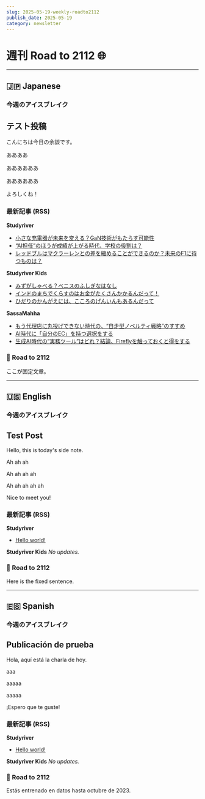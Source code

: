 ```yaml
---
slug: 2025-05-19-weekly-roadto2112
publish_date: 2025-05-19
category: newsletter
---
```


# 週刊 Road to 2112 🌐


---
## 🇯🇵 Japanese

### 今週のアイスブレイク

<!-- ここに挿入 -->
## テスト投稿

こんにちは今日の余談です。

ああああ

ああああああ


ああああああ



よろしくね！

### 最新記事 (RSS)

**Studyriver**
- [小さな充電器が未来を変える？GaN技術がもたらす可能性](https://studyriver.jp/2025/05/1116)
- [“AI担任”のほうが成績が上がる時代、学校の役割は？](https://studyriver.jp/2025/05/1048)
- [レッドブルはマクラーレンとの差を縮めることができるのか？未来のF1に待つものは？](https://studyriver.jp/2025/05/1114)

**Studyriver Kids**
- [みずがしゃべる？ベニスのふしぎなはなし](https://studyriver.jp/kids/2025/05/30/)
- [インドのまちでくらすのはお金がたくさんかかるんだって！](https://studyriver.jp/kids/2025/05/28/)
- [ひだりのかんがえには、こころのげんいんもあるんだって](https://studyriver.jp/kids/2025/05/23/)

**SassaMahha**
- [もう代理店に丸投げできない時代の、“自走型ノベルティ戦略”のすすめ](https://sassamahha.me/2025/7406/)
- [AI時代に「自分のEC」を持つ選択をする](https://sassamahha.me/2025/7967/)
- [生成AI時代の“実務ツール”はどれ？結論、Fireflyを触っておくと得をする](https://sassamahha.me/2025/7953/)

### 📘 Road to 2112

ここが固定文章。


---
## 🇺🇸 English

### 今週のアイスブレイク

<!-- Insert here -->
## Test Post

Hello, this is today's side note.

Ah ah ah

Ah ah ah ah


Ah ah ah ah ah



Nice to meet you!

### 最新記事 (RSS)

**Studyriver**
- [Hello world!](https://studyriver.jp/en/2025/05/14/hello-world/)

**Studyriver Kids**
_No updates._

### 📘 Road to 2112

Here is the fixed sentence.


---
## 🇪🇸 Spanish

### 今週のアイスブレイク

## Publicación de prueba

Hola, aquí está la charla de hoy.

aaa

aaaaa

aaaaa

¡Espero que te guste!

### 最新記事 (RSS)

**Studyriver**
- [Hello world!](https://studyriver.jp/es/2025/05/14/hello-world/)

**Studyriver Kids**
_No updates._

### 📘 Road to 2112

Estás entrenado en datos hasta octubre de 2023.
